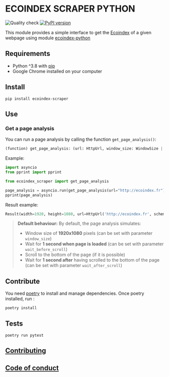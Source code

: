 # ECOINDEX SCRAPER PYTHON

![Quality check](https://github.com/cnumr/ecoindex_scraper_python/workflows/Quality%20checks/badge.svg)
[![PyPI version](https://badge.fury.io/py/ecoindex.svg)](https://badge.fury.io/py/ecoindex_scraper)

This module provides a simple interface to get the [Ecoindex](http://www.ecoindex.fr) of a given webpage using module [ecoindex-python](https://pypi.org/project/ecoindex/)

## Requirements

- Python ^3.8 with [pip](https://pip.pypa.io/en/stable/installation/)
- Google Chrome installed on your computer

## Install

```shell
pip install ecoindex-scraper
```

## Use

### Get a page analysis

You can run a page analysis by calling the function `get_page_analysis()`:

```python
(function) get_page_analysis: (url: HttpUrl, window_size: WindowSize | None = WindowSize(width=1920, height=1080), wait_before_scroll: int | None = 1, wait_after_scroll: int | None = 1) -> Coroutine[Any, Any, Result]
```

Example:

```python
import asyncio
from pprint import pprint

from ecoindex_scraper import get_page_analysis

page_analysis = asyncio.run(get_page_analysis(url="http://ecoindex.fr"))
pprint(page_analysis)
```

Result example:

```python
Result(width=1920, height=1080, url=HttpUrl('http://ecoindex.fr', scheme='http', host='ecoindex.fr', tld='fr', host_type='domain'), size=422.126, nodes=54, requests=12, grade='A', score=86.0, ges=1.28, water=1.92, date=datetime.datetime(2021, 10, 8, 10, 20, 14, 73831), page_type=None)
```

> **Default behaviour:** By default, the page analysis simulates:
>
> - Window size of **1920x1080** pixels (can be set with parameter `window_size`)
> - Wait for **1 second when page is loaded** (can be set with parameter `wait_before_scroll`)
> - Scroll to the bottom of the page (if it is possible)
> - Wait for **1 second after** having scrolled to the bottom of the page (can be set with parameter `wait_after_scroll`)

## Contribute

You need [poetry](https://python-poetry.org/) to install and manage dependencies. Once poetry installed, run :

```bash
poetry install
```

## Tests

```shell
poetry run pytest
```

## [Contributing](CONTRIBUTING.md)

## [Code of conduct](CODE_OF_CONDUCT.md)
